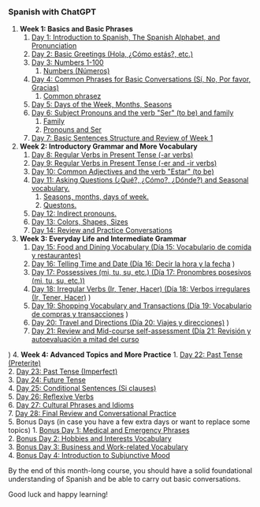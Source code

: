### Spanish with ChatGPT

1. **Week 1: Basics and Basic Phrases**
    1. [Day 1: Introduction to Spanish, The Spanish Alphabet, and Pronunciation](day1)
    2. [Day 2: Basic Greetings (Hola, ¿Cómo estás?, etc.)](day2)
    3. [Day 3: Numbers 1-100](day3)
        1. [Numbers (Números)](day3/numbers.md)
    4. [Day 4: Common Phrases for Basic Conversations (Sí, No, Por favor, Gracias)](day4)
        1. [Common phrasez](day4/common_phrases.md)
    5. [Day 5: Days of the Week, Months, Seasons](day5)
    6. [Day 6: Subject Pronouns and the verb "Ser" (to be) and family](day6)
        1. [Family](day6/family.md)
        2. [Pronouns and Ser](day6/pronouns_and_verb_Ser.md)
    7. [Day 7: Basic Sentences Structure and Review of Week 1](day7/sentence_structure.md)
2. **Week 2: Introductory Grammar and More Vocabulary**
    1. [Day 8: Regular Verbs in Present Tense (-ar verbs)](day8/regular_verbs.md)
    2. [Day 9: Regular Verbs in Present Tense (-er and -ir verbs)](day9/Regular_Verbs_in_Present_Tense_(er_and_ir_verbs).md)
    3. [Day 10: Common Adjectives and the verb "Estar" (to be)](day10/estar.md)
    4. [Day 11: Asking Questions (¿Qué?, ¿Cómo?, ¿Dónde?) and Seasonal vocabulary.](day11)
        1. [Seasons, months, days of week.](day11/seasons_days_months.md)
        2. [Questons.](day11/questions.md)
    5. [Day 12: Indirect pronouns.](day12/indirect_pronouns.md)
    6. [Day 13: Colors, Shapes, Sizes](day13/Colors_Shapes_Sizes.md)
    7. [Day 14: Review and Practice Conversations](day14/review.md)
3. **Week 3: Everyday Life and Intermediate Grammar**
    1. [Day 15: Food and Dining Vocabulary (Día 15: Vocabulario de comida y restaurantes)](day15/food.md)
    2. [Day 16: Telling Time and Date (Día 16: Decir la hora y la fecha](day16/timedate.md)
)
    3. [Day 17: Possessives (mi, tu, su, etc.) (Día 17: Pronombres posesivos (mi, tu, su, etc.))](day17/posessives.md)
    4. [Day 18: Irregular Verbs (Ir, Tener, Hacer) (Día 18: Verbos irregulares (Ir, Tener, Hacer)](day18/irregular_verbs.md)
)
    5. [Day 19: Shopping Vocabulary and Transactions (Día 19: Vocabulario de compras y transacciones](day19/vocabular_compras.md)
)
    6. [Day 20: Travel and Directions (Día 20: Viajes y direcciones)](day20/viajes_direcciones.md)
)
    7. [Day 21: Review and Mid-course self-assessment (Día 21: Revisión y autoevaluación a mitad del curso](day21/review.md)

)
4. **Week 4: Advanced Topics and More Practice**
    1. [Day 22: Past Tense (Preterite)](day22/past_tense.md)  
    2. [Day 23: Past Tense (Imperfect)](day23/past_tense_imperfect.md)  
    3. [Day 24: Future Tense](day24/future.md)  
    4. [Day 25: Conditional Sentences (Si clauses)](day25/conditionals.md)  
    5. [Day 26: Reflexive Verbs](day26/reflexive.md)  
    6. [Day 27: Cultural Phrases and Idioms](day27/cultural.md)  
    7. [Day 28: Final Review and Conversational Practice](day28/review.md)  
5. Bonus Days (in case you have a few extra days or want to replace some topics)
    1. [Bonus Day 1: Medical and Emergency Phrases](bonus/medical.md)  
    2. [Bonus Day 2: Hobbies and Interests Vocabulary](bonus/hobbies.md)  
    3. [Bonus Day 3: Business and Work-related Vocabulary](bonus/business.md)  
    4. [Bonus Day 4: Introduction to Subjunctive Mood](bonus/subjunctive.md)  


By the end of this month-long course, you should have a solid foundational understanding of Spanish and be able to carry out basic conversations.

Good luck and happy learning!